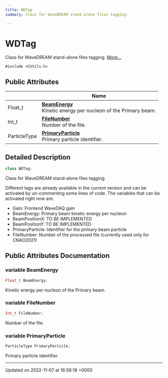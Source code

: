 ```yaml
---
title: WDTag
summary: Class for WaveDREAM stand-alone files tagging. 

---
```


# WDTag



Class for WaveDREAM stand-alone files tagging.  [More...](#detailed-description)


`#include <CUtils.h>`

## Public Attributes

|                | Name           |
| -------------- | -------------- |
| Float_t | **[BeamEnergy](/Classes/classWDTag.md#variable-beamenergy)** <br>Kinetic energy per nucleon of the Primary beam.  |
| Int_t | **[FileNumber](/Classes/classWDTag.md#variable-filenumber)** <br>Number of the file.  |
| ParticleType | **[PrimaryParticle](/Classes/classWDTag.md#variable-primaryparticle)** <br>Primary particle identifier.  |

## Detailed Description

```cpp
class WDTag;
```

Class for WaveDREAM stand-alone files tagging. 

Different tags are already available in the current version and can be activated by un-commenting some lines of code. The variables that can be activated right now are:

* Gain: Frontend WaveDAQ gain
* BeamEnergy: Primary beam kinetic energy per nucleon
* BeamPositionX: TO BE IMPLEMENTED
* BeamPositionY: TO BE IMPLEMENTED
* PrimaryParticle: Identifier for the primary beam particle
* FileNumber: Number of the processed file (currently used only for CNAO2021) 

## Public Attributes Documentation

### variable BeamEnergy

```cpp
Float_t BeamEnergy;
```

Kinetic energy per nucleon of the Primary beam. 

### variable FileNumber

```cpp
Int_t FileNumber;
```

Number of the file. 

### variable PrimaryParticle

```cpp
ParticleType PrimaryParticle;
```

Primary particle identifier. 

-------------------------------

Updated on 2022-11-07 at 16:56:18 +0000